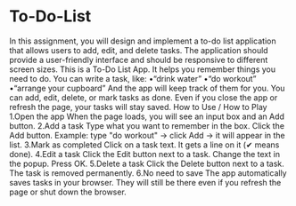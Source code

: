 # To-Do-List
In this assignment, you will design and implement a to-do list application that allows users to add, edit, and delete tasks. The application should provide a user-friendly interface and should be responsive to different screen sizes.
This is a To-Do List App. It helps you remember things you need to do.
You can write a task, like:
•“drink water”
•“do workout”
•“arrange your cupboard”
And the app will keep track of them for you.
You can add, edit, delete, or mark tasks as done. Even if you close the app or refresh the page, your tasks will stay saved.
How to Use / How to Play
1.Open the app When the page loads, you will see an input box and an Add button.
2.Add a task
Type what you want to remember in the box.
Click the Add button.
Example: type "do workout" → click Add → it will appear in the list.
3.Mark as completed
Click on a task text.
It gets a line on it (✔ means done).
4.Edit a task
Click the Edit button next to a task.
Change the text in the popup.
Press OK.
5.Delete a task
Click the Delete button next to a task.
The task is removed permanently.
6.No need to save
The app automatically saves tasks in your browser.
They will still be there even if you refresh the page or shut down the browser.
